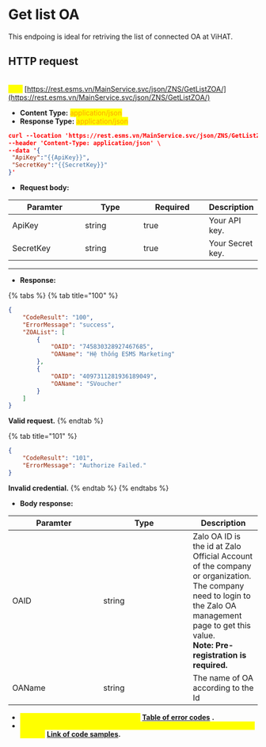 # Get list OA

This endpoing is ideal for retriving the list of connected OA at ViHAT.

## HTTP request

\
<mark style="color:yellow;">**`POST`**</mark> [https://rest.esms.vn/MainService.svc/json/ZNS/GetListZOA/](https://rest.esms.vn/MainService.svc/json/ZNS/GetListZOA/)

* **Content Type:** <mark style="color:orange;">application/json</mark>
* **Response Type:** <mark style="color:orange;">application/json</mark>

```json
curl --location 'https://rest.esms.vn/MainService.svc/json/ZNS/GetListZOA/' \
--header 'Content-Type: application/json' \
--data '{
 "ApiKey":"{{ApiKey}}",
 "SecretKey":"{{SecretKey}}"
}'
```

* **Request body:**

<table><thead><tr><th width="162">Paramter</th><th width="136">Type</th><th width="143" data-type="checkbox">Required</th><th>Description</th></tr></thead><tbody><tr><td>ApiKey</td><td>string</td><td>true</td><td>Your API key.</td></tr><tr><td>SecretKey</td><td>string</td><td>true</td><td>Your Secret key.</td></tr></tbody></table>

***

* **Response:**

{% tabs %}
{% tab title="100" %}
```json
{
    "CodeResult": "100",
    "ErrorMessage": "success",
    "ZOAList": [
        {
            "OAID": "745830328927467685",
            "OAName": "Hệ thống ESMS Marketing"
        },
        {
            "OAID": "4097311281936189049",
            "OAName": "SVoucher"
        }
    ]
}   
```

**Valid request.**
{% endtab %}

{% tab title="101" %}
```json
{
    "CodeResult": "101",
    "ErrorMessage": "Authorize Failed."
}
```

**Invalid credential.**
{% endtab %}
{% endtabs %}

* **Body response:**

<table><thead><tr><th width="168">Paramter</th><th width="165">Type</th><th>Description</th></tr></thead><tbody><tr><td>OAID</td><td>string</td><td>Zalo OA ID is the id at Zalo Official Account of the company or organization.<br>The company need to login to the Zalo OA management page to get this value.<br><strong>Note: Pre-registration is required.</strong></td></tr><tr><td>OAName</td><td>string</td><td>The name of OA according to the Id</td></tr></tbody></table>

* _<mark style="color:yellow;">**The detail of error code can refer at**</mark>_ [**Table of error codes**](../table-of-error-codes.md) **.**
* _<mark style="color:yellow;">**Get the  sample of code for programing languagues to use in Postman refer at**</mark>_ [**Link  of code samples**](https://samplefordevelopers.esms.vn/#850974b9-12cf-46f5-946c-e8e15aa3585b)**.**
